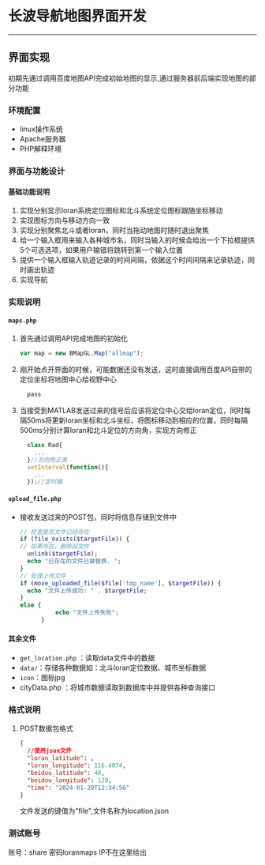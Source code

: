 # 长波导航地图界面开发
---
## 界面实现
初期先通过调用百度地图API完成初始地图的显示,通过服务器前后端实现地图的部分功能
### 环境配置
- linux操作系统
- Apache服务器
- PHP解释环境
### 界面与功能设计
#### 基础功能说明
1. 实现分别显示loran系统定位图标和北斗系统定位图标跟随坐标移动
2. 实现图标方向与移动方向一致
3. 实现分别聚焦北斗或者loran，同时当拖动地图时随时退出聚焦
4. 给一个输入框用来输入各种城市名，同时当输入的时候会给出一个下拉框提供5个可选选项，如果用户输错将跳转到第一个输入位置
5. 提供一个输入框输入轨迹记录的时间间隔，依据这个时间间隔来记录轨迹，同时画出轨迹
6. 实现导航
### 实现说明
#### `maps.php`
1. 首先通过调用API完成地图的初始化
    ```js
    var map = new BMapGL.Map("allmap");
    ```
2. 刚开始点开界面的时候，可能数据还没有发送，这时直接调用百度API自带的定位坐标将地图中心给视野中心 
    ```js
      pass
    ```
3. 当接受到MATLAB发送过来的信号后应该将定位中心交给loran定位，同时每隔50ms将更新loran坐标和北斗坐标，将图标移动到相应的位置，同时每隔500ms分别计算loran和北斗定位的方向角，实现方向修正
    ```js
      class Rad{
        ...
      }//方向修正类
      setInterval(function(){
        ...
      });//定时器
    ```
#### `upload_file.php`
- 接收发送过来的POST包，同时将信息存储到文件中
  ```PHP
  // 检查是否文件已经存在
  if (file_exists($targetFile)) {
  // 如果存在，删除旧文件
    unlink($targetFile);
    echo "已存在的文件已被替换. ";
  }
  // 处理上传文件
  if (move_uploaded_file($file['tmp_name'], $targetFile)) {
    echo "文件上传成功: " . $targetFile;
  } 
  else {
            echo "文件上传失败";
        }
  ```
#### 其余文件
- `get_location.php` ：读取data文件中的数据
- `data/`：存储各种数据如：北斗loran定位数据、城市坐标数据
- `icon`：图标jpg
- cityData.php ：将城市数据读取到数据库中并提供各种查询接口
### 格式说明
1. POST数据包格式
    ```json
    {
      //使用json文件
      "loran_latitude": ,
      "loran_longitude": 116.4074,
      "beidou_latitude": 40,
      "beidou_longitude": 120,
      "time": "2024-01-20T12:34:56"
    }
    ```
    文件发送的键值为"file",文件名称为location.json
### 测试账号
账号：share
密码loranmaps
IP不在这里给出


